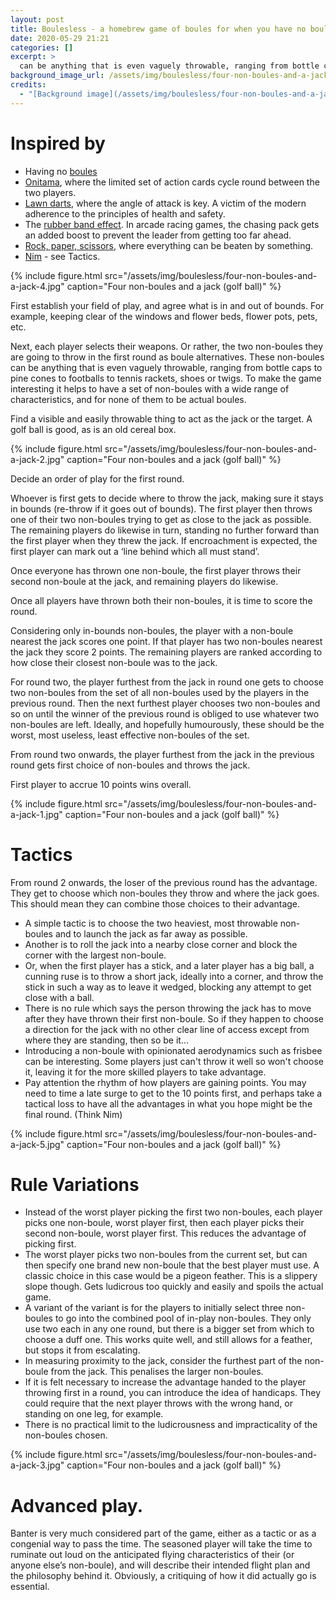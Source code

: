 ```yaml
---
layout: post
title: Boulesless - a homebrew game of boules for when you have no boules
date: 2020-05-29 21:21
categories: []
excerpt: >
  can be anything that is even vaguely throwable, ranging from bottle caps to pine cones to footballs to tennis rackets, shoes or twigs.
background_image_url: /assets/img/boulesless/four-non-boules-and-a-jack-5.jpg
credits:
  - "[Background image](/assets/img/boulesless/four-non-boules-and-a-jack-5.jpg) by [me](/about)"
---
```

# Inspired by

* Having no [boules](https://en.wikipedia.org/wiki/Boules)
* [Onitama](https://boardgamegeek.com/boardgame/160477/onitama), where the limited set of action cards cycle round between the two players.
* [Lawn darts](https://en.wikipedia.org/wiki/Lawn_darts), where the angle of attack is key. A victim of the modern adherence to the principles of health and safety.
* The [rubber band effect](https://www.giantbomb.com/rubber-band-ai/3015-35/). In arcade racing games, the chasing pack gets an added boost to prevent the leader from getting too far ahead.
* [Rock, paper, scissors](https://en.wikipedia.org/wiki/Rock_paper_scissors), where everything can be beaten by something.
* [Nim](https://en.wikipedia.org/wiki/Nim) - see Tactics.

{%
    include figure.html
    src="/assets/img/boulesless/four-non-boules-and-a-jack-4.jpg"
    caption="Four non-boules and a jack (golf ball)"
%}

First establish your field of play, and agree what is in and out of bounds. For example, keeping clear of the windows and flower beds, flower pots, pets, etc.

Next, each player selects their weapons. Or rather, the two non-boules they are going to throw in the first round as boule alternatives. These non-boules can be anything that is even vaguely throwable, ranging from bottle caps to pine cones to footballs to tennis rackets, shoes or twigs. To make the game interesting it helps to have a set of non-boules with a wide range of characteristics, and for none of them to be actual boules.

Find a visible and easily throwable thing to act as the jack or the target. A golf ball is good, as is an old cereal box.

{%
    include figure.html
    src="/assets/img/boulesless/four-non-boules-and-a-jack-2.jpg"
    caption="Four non-boules and a jack (golf ball)"
%}

Decide an order of play for the first round.

Whoever is first gets to decide where to throw the jack, making sure it stays in bounds (re-throw if it goes out of bounds). The first player then throws one of their two non-boules trying to get as close to the jack as possible. The remaining players do likewise in turn, standing no further forward than the first player when they threw the jack. If encroachment is expected, the first player can mark out a ‘line behind which all must stand’.

Once everyone has thrown one non-boule, the first player throws their second non-boule at the jack, and remaining players do likewise.

Once all players have thrown both their non-boules, it is time to score the round.

Considering only in-bounds non-boules, the player with a non-boule nearest the jack scores one point. If that player has two non-boules nearest the jack they score 2 points. The remaining players are ranked according to how close their closest non-boule was to the jack.

For round two, the player furthest from the jack in round one gets to choose two non-boules from the set of all non-boules used by the players in the previous round. Then the next furthest player chooses two non-boules and so on until the winner of the previous round is obliged to use whatever two non-boules are left. Ideally, and hopefully humourously, these should be the worst, most useless, least effective non-boules of the set.

From round two onwards, the player furthest from the jack in the previous round gets first choice of non-boules and throws the jack.

First player to accrue 10 points wins overall.

{%
    include figure.html
    src="/assets/img/boulesless/four-non-boules-and-a-jack-1.jpg"
    caption="Four non-boules and a jack (golf ball)"
%}


# Tactics

From round 2 onwards, the loser of the previous round has the advantage. They get to choose which non-boules they throw and where the jack goes. This should mean they can combine those choices to their advantage.

* A simple tactic is to choose the two heaviest, most throwable non-boules and to launch the jack as far away as possible.
* Another is to roll the jack into a nearby close corner and block the corner with the largest non-boule.
* Or, when the first player has a stick, and a later player has a big ball, a cunning ruse is to throw a short jack, ideally into a corner, and throw the stick in such a way as to leave it wedged, blocking any attempt to get close with a ball.
* There is no rule which says the person throwing the jack has to move after they have thrown their first non-boule. So if they happen to choose a direction for the jack with no other clear line of access except from where they are standing, then so be it…
* Introducing a non-boule with opinionated aerodynamics such as frisbee can be interesting. Some players just can't throw it well so won't choose it, leaving it for the more skilled players to take advantage.
* Pay attention the rhythm of how players are gaining points. You may need to time a late surge to get to the 10 points first, and perhaps take a tactical loss to have all the advantages in what you hope might be the final round. (Think Nim)

{%
    include figure.html
    src="/assets/img/boulesless/four-non-boules-and-a-jack-5.jpg"
    caption="Four non-boules and a jack (golf ball)"
%}

# Rule Variations

* Instead of the worst player picking the first two non-boules, each player picks one non-boule, worst player first, then each player picks their second non-boule, worst player first. This reduces the advantage of picking first.
* The worst player picks two non-boules from the current set, but can then specify one brand new non-boule that the best player must use. A classic choice in this case would be a pigeon feather. This is a slippery slope though. Gets ludicrous too quickly and easily and spoils the actual game.
* A variant of the variant is for the players to initially select three non-boules to go into the combined pool of in-play non-boules. They only use two each in any one round, but there is a bigger set from which to choose a duff one. This works quite well, and still allows for a feather, but stops it from escalating.
* In measuring proximity to the jack, consider the furthest part of the non-boule from the jack. This penalises the larger non-boules.
* If it is felt necessary to increase the advantage handed to the player throwing first in a round, you can introduce the idea of handicaps. They could require that the next player throws with the wrong hand, or standing on one leg, for example.
* There is no practical limit to the ludicrousness and impracticality of the non-boules chosen.

{%
    include figure.html
    src="/assets/img/boulesless/four-non-boules-and-a-jack-3.jpg"
    caption="Four non-boules and a jack (golf ball)"
%}

# Advanced play.

Banter is very much considered part of the game, either as a tactic or as a congenial way to pass the time.
The seasoned player will take the time to ruminate out loud on the anticipated flying characteristics of their (or anyone else’s non-boule), and will describe their intended flight plan and the philosophy behind it. Obviously, a critiquing of how it did actually go is essential.
